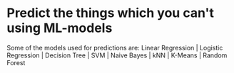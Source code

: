 # Predict the things which you can't using ML-models
Some of the models used for predictions are:
Linear Regression
| Logistic Regression
| Decision Tree
| SVM
| Naive Bayes
| kNN
| K-Means
| Random Forest
